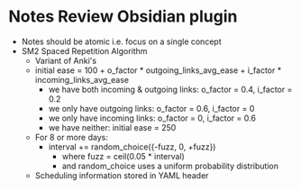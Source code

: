 # Notes Review Obsidian plugin

- Notes should be atomic i.e. focus on a single concept
- SM2 Spaced Repetition Algorithm
    - Variant of Anki's
    - initial ease = 100 + o_factor * outgoing_links_avg_ease + i_factor * incoming_links_avg_ease
        - we have both incoming & outgoing links: o_factor = 0.4, i_factor = 0.2
        - we only have outgoing links: o_factor = 0.6, i_factor = 0
        - we only have incoming links: o_factor = 0, i_factor = 0.6
        - we have neither: initial ease = 250
    - For 8 or more days:
        - interval += random_choice({-fuzz, 0, +fuzz})
            - where fuzz = ceil(0.05 * interval)
            - and random_choice uses a uniform probability distribution
    - Scheduling information stored in YAML header